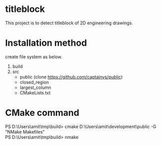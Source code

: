 # titleblock
This project is to detect titleblock of 2D engineering drawings.

# Installation method
create file system as below.

1. build <br>
2. src 
    - public (clone https://github.com/captainys/public)
    - closed_region <br>
    - largest_column <br>
    - CMakeLists.txt <br>
  
# CMake command
PS D:\Users\amit\tmp\build> cmake D:\Users\amit\development\public -G "NMake Makefiles" <br>
PS D:\Users\amit\tmp\build> nmake
